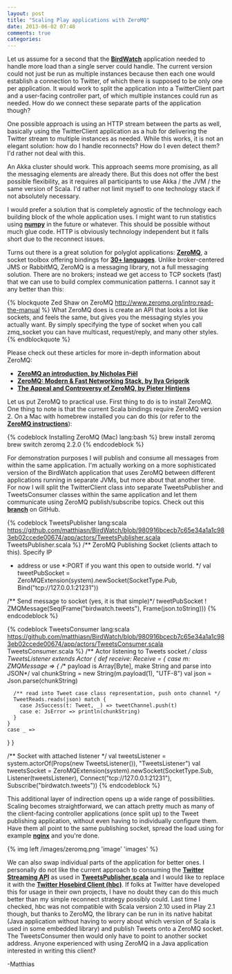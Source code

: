 ```yaml
---
layout: post
title: "Scaling Play applications with ZeroMQ"
date: 2013-06-02 07:48
comments: true
categories: 
---
```

Let us assume for a second that the **[BirdWatch](http://bit.ly/BirdWatch)** application needed to handle more load than a single server could handle. The current version could not just be run as multiple instances because then each one would establish a connection to Twitter, of which there is supposed to be only one per application. It would work to split the application into a TwitterClient part and a user-facing controller part, of which multiple instances could run as needed. How do we connect these separate parts of the application though?

<!-- more -->

One possible approach is using an HTTP stream between the parts as well, basically using the TwitterClient application as a hub for delivering the Twitter stream to multiple instances as needed. While this works, it is not an elegant solution: how do I handle reconnects? How do I even detect them? I'd rather not deal with this. 

An Akka cluster should work. This approach seems more promising, as all the messaging elements are already there. But this does not offer the best possible flexibility, as it requires all participants to use Akka / the JVM / the same version of Scala. I'd rather not limit myself to one technology stack if not absolutely necessary.

I would prefer a solution that is completely agnostic of the technology each building block of the whole application uses. I might want to run statistics using **[numpy](http://www.numpy.org)** in the future or whatever. This should be possible without much glue code. HTTP is obviously technology independent but it falls short due to the reconnect issues.

Turns out there is a great solution for polyglot applications: **[ZeroMQ](http://www.zeromq.org/)**, a socket toolbox offering bindings for **[30+ languages](http://zguide.zeromq.org/page:all)**. Unlike broker-centered JMS or RabbitMQ, ZeroMQ is a messaging library, not a full messaging solution. There are no brokers; instead we get access to TCP sockets (fast) that we can use to build complex communication patterns. I cannot say it any better than this:

{% blockquote Zed Shaw on ZeroMQ http://www.zeromq.org/intro:read-the-manual %}
What ZeroMQ does is create an API that looks a lot like sockets, and feels the same, but gives you the messaging styles you actually want. By simply specifying the type of socket when you call zmq_socket you can have multicast, request/reply, and many other styles.
{% endblockquote %}

Please check out these articles for more in-depth information about ZeroMQ:

+ **[ZeroMQ an introduction, by Nicholas Piël](http://nichol.as/zeromq-an-introduction)**
+ **[ZeroMQ: Modern & Fast Networking Stack, by Ilya Grigorik](http://www.igvita.com/2010/09/03/zeromq-modern-fast-networking-stack/)**
+ **[The Appeal and Controversy of ZeroMQ, by Pieter Hintjens](http://www.josetteorama.com/zeromq/)**

Let us put ZeroMQ to practical use. First thing to do is to install ZeroMQ. One thing to note is that the current Scala bindings require ZeroMQ version 2. On a Mac with homebrew installed you can do this (or refer to the **[ZeroMQ instructions](http://www.zeromq.org/area:download)**):

{% codeblock Installing ZeroMQ (Mac) lang:bash %}
brew install zeromq
brew switch zeromq 2.2.0
{% endcodeblock %}

For demonstration purposes I will publish and consume all messages from within the same application. I'm actually working on a more sophisticated version of the BirdWatch application that uses ZeroMQ between different applications running in separate JVMs, but more about that another time. For now I will split the TwitterClient class into separate TweetsPublisher and TweetsConsumer classes within the same application and let them communicate using ZeroMQ publish/subscribe topics. Check out this **[branch](https://github.com/matthiasn/BirdWatch/tree/130602-ZeroMQ)** on GitHub. 

{% codeblock TweetsPublisher lang:scala https://github.com/matthiasn/BirdWatch/blob/980916bcecb7c65e34a1a1c983eb02ccede00674/app/actors/TweetsPublisher.scala TweetsPublisher.scala %}
/** ZeroMQ Publishing Socket (clients attach to this). Specify IP 
 *  address or use *:PORT if you want this open to outside world.
 */
val tweetPubSocket = ZeroMQExtension(system).newSocket(SocketType.Pub, 
  Bind("tcp://127.0.0.1:21231"))  

/** Send message to socket (yes, it is that simple)*/
tweetPubSocket ! ZMQMessage(Seq(Frame("birdwatch.tweets"), Frame(json.toString)))
{% endcodeblock %}

{% codeblock TweetsConsumer lang:scala https://github.com/matthiasn/BirdWatch/blob/980916bcecb7c65e34a1a1c983eb02ccede00674/app/actors/TweetsConsumer.scala TweetsConsumer.scala %}
/** Actor listening to Tweets socket */
class TweetsListener extends Actor {
  def receive: Receive = {
    case m: ZMQMessage => {
      /** payload is Array[Byte], make String and parse into JSON*/
      val chunkString = new String(m.payload(1), "UTF-8")
      val json = Json.parse(chunkString)                    

      /** read into Tweet case class representation, push onto channel */
      TweetReads.reads(json) match {                               
        case JsSuccess(t: Tweet, _) => tweetChannel.push(t) 
        case e: JsError => println(chunkString)              
      }
    }
    case _ => 
  }
}

/** Socket with attached listener */
val tweetsListener = system.actorOf(Props(new TweetsListener()), "TweetsListener")
val tweetsSocket = ZeroMQExtension(system).newSocket(SocketType.Sub,
  Listener(tweetsListener), Connect("tcp://127.0.0.1:21231"), 
  Subscribe("birdwatch.tweets"))
{% endcodeblock %}

This additional layer of indirection opens up a wide range of possibilities. Scaling becomes straightforward, we can attach pretty much as many of the client-facing controller applications (once split up) to the Tweet publishing application, without even having to individually configure them. Have them all point to the same publishing socket, spread the load using for example **[nginx](http://wiki.nginx.org/Main)** and you're done.

{% img left /images/zeromq.png 'image' 'images' %}

We can also swap individual parts of the application for better ones. I personally do not like the current approach to consuming the **[Twitter Streaming API](https://dev.twitter.com/docs/streaming-apis)** as used in **[TweetsPublisher.scala](https://github.com/matthiasn/BirdWatch/blob/980916bcecb7c65e34a1a1c983eb02ccede00674/app/actors/TweetsPublisher.scala)** and I would like to replace it with the **[Twitter Hosebird Client (hbc)](https://dev.twitter.com/blog/the-hosebird-client-streaming-library)**. If folks at Twitter have developed this for usage in their own projects, I have no doubt they can do this much better than my simple reconnect strategy possibly could. Last time I checked, hbc was not compatible with Scala version 2.10 used in Play 2.1 though, but thanks to ZeroMQ, the library can be run in its native habitat (Java application without having to worry about which version of Scala is used in some embedded library) and publish Tweets onto a ZeroMQ socket. The TweetsConsumer then would only have to point to another socket address. Anyone experienced with using ZeroMQ in a Java application interested in writing this client? 

-Matthias